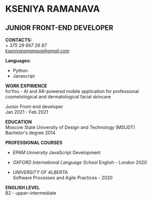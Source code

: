 # KSENIYA RAMANAVA

## JUNIOR FRONT-END DEVELOPER

**CONTACTS:**\
_+ 375 29 667 26 87_\
*kseniyaramanava@gmail.com*

**Languages:**

- Python
- Javascript

**WORK EXPIRIENCE**\
forYou - AI and AR-powered mobile application for professional cosmetological and dermatological facial skincare

Junior Front-end developer\
Jan 2021 - Feb 2021

**EDUCATION**\
Moscow State University of Design and Technology (MSUDT)\
Bachelor's degree 2014

**PROFESSIONAL COURSES**

- _EPAM University_
  JavaScript Development

* _OXFORD International Language School_
  English - London 2020

* _UNIVERSITY OF ALBERTA_\
  Software Processes and Agile Practices - 2020

**ENGLISH LEVEL**\
B2 - upper-intermediate

